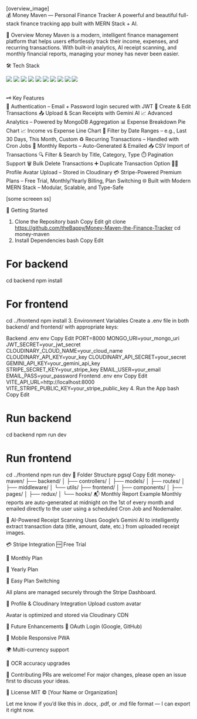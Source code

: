 [overview_image]<br>
💰 Money Maven — Personal Finance Tracker
A powerful and beautiful full-stack finance tracking app built with MERN Stack + AI.

<!-- 🔧 Replace this with your project image URL -->

🧠 Overview
Money Maven is a modern, intelligent finance management platform that helps users effortlessly track their income, expenses, and recurring transactions. With built-in analytics, AI receipt scanning, and monthly financial reports, managing your money has never been easier.

🛠️ Tech Stack
<p align="left"> <img src="https://img.shields.io/badge/Vite-646CFF?logo=vite&logoColor=white" /> <img src="https://img.shields.io/badge/TypeScript-3178C6?logo=typescript&logoColor=white" /> <img src="https://img.shields.io/badge/React-61DAFB?logo=react&logoColor=black" /> <img src="https://img.shields.io/badge/Redux_Toolkit-764ABC?logo=redux&logoColor=white" /> <img src="https://img.shields.io/badge/Express.js-000000?logo=express&logoColor=white" /> <img src="https://img.shields.io/badge/MongoDB-47A248?logo=mongodb&logoColor=white" /> <img src="https://img.shields.io/badge/Cloudinary-3448C5?logo=cloudinary&logoColor=white" /> <img src="https://img.shields.io/badge/Gemini_AI-FF6B81?logo=google&logoColor=white" /> <img src="https://img.shields.io/badge/Stripe-635BFF?logo=stripe&logoColor=white" /> <img src="https://img.shields.io/badge/Cron-FFFFFF?logo=cron&logoColor=black" /> </p><br>
🗝️ Key Features<br>
🔐 Authentication – Email + Password login secured with JWT
🏢 Create & Edit Transactions
📤 Upload & Scan Receipts with Gemini AI
📈 Advanced Analytics – Powered by MongoDB Aggregation
📊 Expense Breakdown Pie Chart
📈 Income vs Expense Line Chart
📅 Filter by Date Ranges – e.g., Last 30 Days, This Month, Custom
♻️ Recurring Transactions – Handled with Cron Jobs
📄 Monthly Reports – Auto-Generated & Emailed
📥 CSV Import of Transactions
🔍 Filter & Search by Title, Category, Type
⏱️ Pagination Support
🗑️ Bulk Delete Transactions
➕ Duplicate Transaction Option
🧑‍💼 Profile Avatar Upload – Stored in Cloudinary
💳 Stripe-Powered Premium Plans – Free Trial, Monthly/Yearly Billing, Plan Switching
🌐 Built with Modern MERN Stack – Modular, Scalable, and Type-Safe<br>

[some screeen ss]<br>

🚀 Getting Started
1. Clone the Repository
bash
Copy
Edit
git clone https://github.com/theBappy/Money-Maven-the-Finance-Tracker
cd money-maven
2. Install Dependencies
bash
Copy
Edit
# For backend
cd backend
npm install

# For frontend
cd ../frontend
npm install
3. Environment Variables
Create a .env file in both backend/ and frontend/ with appropriate keys:

Backend .env
env
Copy
Edit
PORT=8000
MONGO_URI=your_mongo_uri
JWT_SECRET=your_jwt_secret
CLOUDINARY_CLOUD_NAME=your_cloud_name
CLOUDINARY_API_KEY=your_key
CLOUDINARY_API_SECRET=your_secret
GEMINI_API_KEY=your_gemini_api_key
STRIPE_SECRET_KEY=your_stripe_key
EMAIL_USER=your_email
EMAIL_PASS=your_password
Frontend .env
env
Copy
Edit
VITE_API_URL=http://localhost:8000
VITE_STRIPE_PUBLIC_KEY=your_stripe_public_key
4. Run the App
bash
Copy
Edit
# Run backend
cd backend
npm run dev

# Run frontend
cd ../frontend
npm run dev
📁 Folder Structure
pgsql
Copy
Edit
money-maven/
├── backend/
│   ├── controllers/
│   ├── models/
│   ├── routes/
│   ├── middleware/
│   └── utils/
├── frontend/
│   ├── components/
│   ├── pages/
│   ├── redux/
│   └── hooks/
📬 Monthly Report Example
Monthly reports are auto-generated at midnight on the 1st of every month and emailed directly to the user using a scheduled Cron Job and Nodemailer.

🧠 AI-Powered Receipt Scanning
Uses Google’s Gemini AI to intelligently extract transaction data (title, amount, date, etc.) from uploaded receipt images.

💳 Stripe Integration
🆓 Free Trial

📅 Monthly Plan

📆 Yearly Plan

🔁 Easy Plan Switching

All plans are managed securely through the Stripe Dashboard.

👤 Profile & Cloudinary Integration
Upload custom avatar

Avatar is optimized and stored via Cloudinary CDN

🧪 Future Enhancements
🔐 OAuth Login (Google, GitHub)

📱 Mobile Responsive PWA

🌍 Multi-currency support

🧾 OCR accuracy upgrades

🤝 Contributing
PRs are welcome! For major changes, please open an issue first to discuss your ideas.

📄 License
MIT © [Your Name or Organization]

Let me know if you’d like this in .docx, .pdf, or .md file format — I can export it right now.
